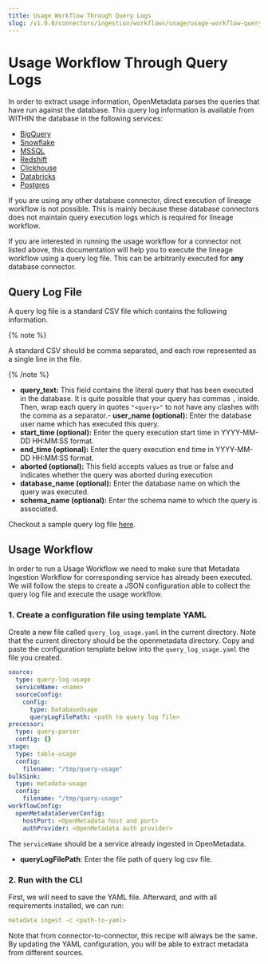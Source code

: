 ```yaml
---
title: Usage Workflow Through Query Logs
slug: /v1.0.0/connectors/ingestion/workflows/usage/usage-workflow-query-logs
---
```


# Usage Workflow Through Query Logs

In order to extract usage information, OpenMetadata parses the queries that have run against the database. This query
log information is available from WITHIN the database in the following services:

- [BigQuery](/connectors/database/bigquery)
- [Snowflake](/connectors/database/snowflake)
- [MSSQL](/connectors/database/mssql)
- [Redshift](/connectors/database/redshift)
- [Clickhouse](/connectors/database/clickhouse)
- [Databricks](/connectors/database/databricks)
- [Postgres](/connectors/database/postgres)

If you are using any other database connector, direct execution of lineage workflow is not possible.
This is mainly because these database connectors does not maintain query execution logs which is required for lineage workflow.

If you are interested in running the usage workflow for a connector not listed above, this documentation will help
you to execute the lineage workflow using a query log file. This can be arbitrarily executed for **any** database connector.

## Query Log File

A query log file is a standard CSV file which contains the following information.

{% note %}

A standard CSV should be comma separated, and each row represented as a single line in the file.

{% /note %}

- **query_text:** This field contains the literal query that has been executed in the database. It is quite possible
    that your query has commas `,` inside. Then, wrap each query in quotes `"<query>"` to not have any clashes
    with the comma as a separator.- **user_name (optional):** Enter the database user name which has executed this query.
- **start_time (optional):** Enter the query execution start time in YYYY-MM-DD HH:MM:SS format.
- **end_time (optional):** Enter the query execution end time in YYYY-MM-DD HH:MM:SS format.
- **aborted (optional):** This field accepts values as true or false and indicates whether the query was aborted during execution
- **database_name (optional):** Enter the database name on which the query was executed.
- **schema_name (optional):** Enter the schema name to which the query is associated.

Checkout a sample query log file [here](https://github.com/open-metadata/OpenMetadata/blob/main/ingestion/examples/sample_data/glue/query_log.csv).

## Usage Workflow
In order to run a Usage Workflow we need to make sure that Metadata Ingestion Workflow for corresponding service has already been executed. We will follow the steps to create a JSON configuration able to collect the query log file and execute the usage workflow.

### 1. Create a configuration file using template YAML

Create a new file called `query_log_usage.yaml` in the current directory. Note that the current directory should be the openmetadata directory.
Copy and paste the configuration template below into the `query_log_usage.yaml` the file you created. 

```yaml
source:
  type: query-log-usage
  serviceName: <name>
  sourceConfig:
    config:
      type: DatabaseUsage
      queryLogFilePath: <path to query log file>
processor:
  type: query-parser
  config: {}
stage:
  type: table-usage
  config:
    filename: "/tmp/query-usage"
bulkSink:
  type: metadata-usage
  config:
    filename: "/tmp/query-usage"
workflowConfig:
  openMetadataServerConfig:
    hostPort: <OpenMetadata host and port>
    authProvider: <OpenMetadata auth provider>
```

The `serviceName` should be a service already ingested in OpenMetadata.
- **queryLogFilePath**: Enter the file path of query log csv file.

### 2. Run with the CLI

First, we will need to save the YAML file. Afterward, and with all requirements installed, we can run:

```yaml
metadata ingest -c <path-to-yaml>
```

Note that from connector-to-connector, this recipe will always be the same. By updating the YAML configuration, you will be able to extract metadata from different sources.
